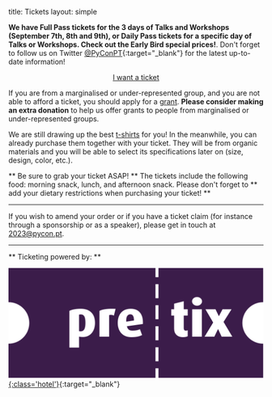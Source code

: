 title: Tickets
layout: simple

**We have Full Pass tickets for the 3 days of Talks and Workshops (September 7th, 8th and 9th), or Daily Pass tickets for a specific day of Talks or Workshops. Check out the Early Bird special prices!**. Don't forget to follow us on Twitter [@PyConPT](https://twitter.com/PyConPT){:target="_blank"} for the latest up-to-date information!

<center><a href="https://pretix.evolutio.pt/evolutio/pyconpt2023/" class="btn btn-primary btn-lg pycon-btn yellow-btn text-uppercase" target="_blank">I want a ticket</a></center>

If you are from a marginalised or under-represented group, and you are not able to afford a ticket, you should apply for a [grant](/information/grants/). **Please consider making an extra donation** to help us offer grants to people from marginalised or under-represented groups.

We are still drawing up the best [t-shirts](/information/tshirts/) for you! In the meanwhile, you can already purchase them together with your ticket. They will be from organic materials and you will be able to select its specifications later on (size, design, color, etc.).

** Be sure to grab your ticket ASAP! ** The tickets include the following food: morning snack, lunch, and afternoon snack. Please don't forget to ** add your dietary restrictions when purchasing your ticket! **

---

If you wish to amend your order or if you have a ticket claim (for instance through a sponsorship or as a speaker), please get in touch at [2023@pycon.pt](mailto:2023@pycon.pt).

---

** Ticketing powered by: **

[![pretix](/static/images/other/pretix.svg){:class='hotel'}](https://pretix.eu/about/en/){:target="_blank"}
